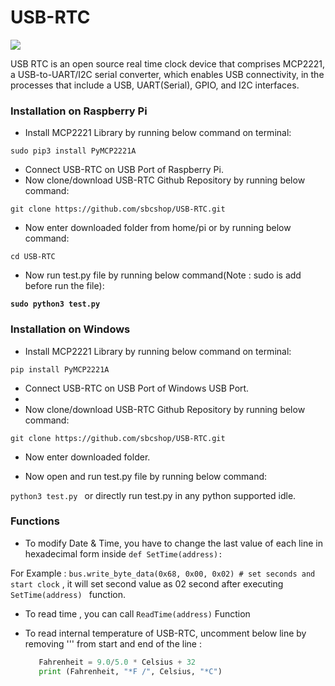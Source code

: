 # USB-RTC

<img src ="https://cdn.shopify.com/s/files/1/1217/2104/files/USB_RTC_8549f019-f1f0-415a-afa3-d2273adb42be.png?v=1669091063" />

USB RTC is an open source real time clock device that comprises MCP2221, a USB-to-UART/I2C serial converter, which enables USB connectivity, in the processes that include a USB, UART(Serial), GPIO, and I2C interfaces. 

### Installation on Raspberry Pi

* Install MCP2221 Library by running below command on terminal:

``` sudo pip3 install PyMCP2221A ```
              
* Connect USB-RTC on USB Port of Raspberry Pi.
* Now clone/download USB-RTC Github Repository by running below command:

```git clone https://github.com/sbcshop/USB-RTC.git ```

* Now enter downloaded folder from home/pi or by running below command:

``` cd USB-RTC ```

* Now run test.py file by running below command(Note : sudo is add before run the file):

**```sudo python3 test.py ```**

### Installation on Windows

* Install MCP2221 Library by running below command on terminal:

``` pip install PyMCP2221A ```
              
* Connect USB-RTC on USB Port of Windows USB Port.
* 
* Now clone/download USB-RTC Github Repository by running below command:

```git clone https://github.com/sbcshop/USB-RTC.git ```

* Now enter downloaded folder.


* Now open and run test.py file by running below command:

```python3 test.py ``` or directly run test.py in any python supported idle.

### Functions

* To modify Date & Time, you have to change the last value of each line in hexadecimal form inside ```def SetTime(address):```

For Example : ``` bus.write_byte_data(0x68, 0x00, 0x02) # set seconds and start clock ``` , it will set second value as 02 second after executing  ```SetTime(address) ``` function.

* To read time , you can call ```ReadTime(address)``` Function
* To read internal temperature of USB-RTC, uncomment below line by removing ''' from start and end of the line :

    ```python Celsius = getTemp(address)
       Fahrenheit = 9.0/5.0 * Celsius + 32
       print (Fahrenheit, "*F /", Celsius, "*C") 
